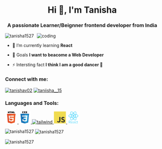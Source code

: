 <h1 align="center">Hi 👋, I'm Tanisha</h1>
<h3 align="center">A passionate Learner/Beignner frontend developer from India</h3>

<img align="right" alt="coding" width="400px" src="https://encrypted-tbn0.gstatic.com/images?q=tbn:ANd9GcRO_DiG4xAUqU0OrwJqu1Py4Tk3n2UUCtTN9Q&s">

<p align="left"> <img src="https://komarev.com/ghpvc/?username=tanisha1527&label=Profile%20views&color=0e75b6&style=flat" alt="tanisha1527" /> </p>

- 🌱 I’m currently learning **React**

- 🎯 Goals  **I want to beacome a Web Developer**

- ⚡ Intersting fact **I think I am a good dancer 💃**


<h3 align="left">Connect with me:</h3>
<p align="left">
<a href="https://linkedin.com/in/tanishav02" target="blank"><img align="center" src="https://raw.githubusercontent.com/rahuldkjain/github-profile-readme-generator/master/src/images/icons/Social/linked-in-alt.svg" alt="tanishav02" height="30" width="40" /></a>
<a href="https://instagram.com/taniisha__15" target="blank"><img align="center" src="https://raw.githubusercontent.com/rahuldkjain/github-profile-readme-generator/master/src/images/icons/Social/instagram.svg" alt="taniisha__15" height="30" width="40" /></a>
</p>

<h3 align="left">Languages and Tools:</h3>
<p align="left">
   <a href="https://www.w3.org/html/" target="_blank" rel="noreferrer"> <img src="https://raw.githubusercontent.com/devicons/devicon/master/icons/html5/html5-original-wordmark.svg" alt="html5" width="40" height="40"/> </a> 
  <a href="https://www.w3schools.com/css/" target="_blank" rel="noreferrer"> <img src="https://raw.githubusercontent.com/devicons/devicon/master/icons/css3/css3-original-wordmark.svg" alt="css3" width="40" height="40"/> </a>
  <a href="https://tailwindcss.com/" target="_blank" rel="noreferrer"> <img src="https://www.vectorlogo.zone/logos/tailwindcss/tailwindcss-icon.svg" alt="tailwind" width="40" height="40"/> </a>
  <a href="https://developer.mozilla.org/en-US/docs/Web/JavaScript" target="_blank" rel="noreferrer"> <img src="https://raw.githubusercontent.com/devicons/devicon/master/icons/javascript/javascript-original.svg" alt="javascript" 
   width="40" height="40"/> </a>
 <a href="https://reactjs.org/" target="_blank" rel="noreferrer"> <img src="https://raw.githubusercontent.com/devicons/devicon/master/icons/react/react-original-wordmark.svg" alt="react" width="40" height="40"/> </a>

</p>

<p><img align="left" src="https://github-readme-stats.vercel.app/api/top-langs?username=tanisha1527&show_icons=true&locale=en&layout=compact" alt="tanisha1527" /></p>

<p>&nbsp;<img align="center" src="https://github-readme-stats.vercel.app/api?username=tanisha1527&show_icons=true&locale=en" alt="tanisha1527" /></p>

<p><img align="center" src="https://github-readme-streak-stats.herokuapp.com/?user=tanisha1527&" alt="tanisha1527" /></p>

